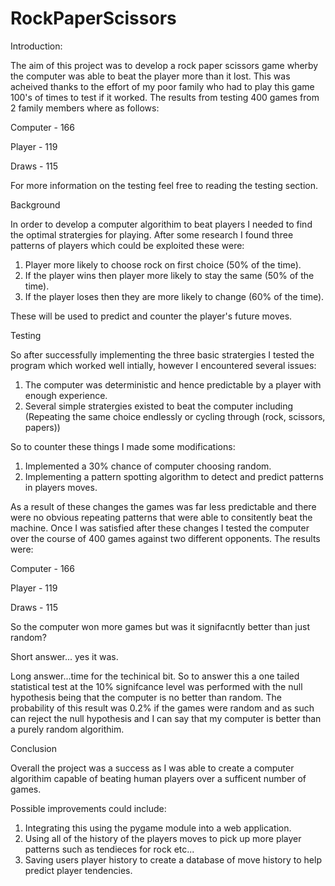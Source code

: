 # RockPaperScissors

Introduction:

The aim of this project was to develop a rock paper scissors game wherby the computer was able to beat the player more than it lost.
This was acheived thanks to the effort of my poor family who had to play this game 100's of times to test if it worked.
The results from testing 400 games from 2 family members where as follows:

Computer - 166

Player - 119 

Draws - 115 

For more information on the testing feel free to reading the testing section.

Background

In order to develop a computer algorithim to beat players I needed to find the optimal stratergies for playing. After some research I found three patterns of players which could be exploited these were:
1. Player more likely to choose rock on first choice (50% of the time).
2. If the player wins then player more likely to stay the same (50% of the time).
3. If the player loses then they are more likely to change (60% of the time).

These will be used to predict and counter the player's future moves.

Testing 

So after successfully implementing the three basic stratergies I tested the program which worked well intially, however I encountered several issues:
1. The computer was deterministic and hence predictable by a player with enough experience.
2. Several simple stratergies existed to beat the computer including (Repeating the same choice endlessly or cycling through (rock, scissors, papers))

So to counter these things I made some modifications:
1. Implemented a 30% chance of computer choosing random.
2. Implementing a pattern spotting algorithm to detect and predict patterns in players moves.

As a result of these changes the games was far less predictable and there were no obvious repeating patterns that were able to consitently beat the machine. Once I was satisfied after these changes I tested the computer over the course of 400 games against two different opponents. The results were:

Computer - 166

Player - 119 

Draws - 115 

So the computer won more games but was it signifacntly better than just random? 

Short answer... yes it was.

Long answer...time for the techinical bit. So to answer this a one tailed statistical test at the 10% signifcance level was performed with the null hypothesis being that the computer is no better than random. The probability of this result was 0.2% if the games were random and as such can reject the null hypothesis and I can say that my computer is better than a purely random algorithim. 

Conclusion

Overall the project was a success as I was able to create a computer algorithim capable of beating human players over a sufficent number of games. 

Possible improvements could include:
1. Integrating this using the pygame module into a web application.
2. Using all of the history of the players moves to pick up more player patterns such as tendieces for rock etc...
3. Saving users player history to create a database of move history to help predict player tendencies.



